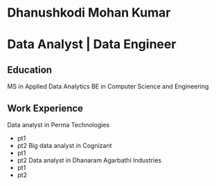 # Dhanushkodi Mohan Kumar
# Data Analyst | Data Engineer

## Education
MS in Applied Data Analytics
BE in Computer Science and Engineering

## Work Experience
Data analyst in Perma Technologies
- pt1
- pt2
Big data analyst in Cognizant
- pt1
- pt2
Data analyst in Dhanaram Agarbathi Industries
- pt1
- pt2
